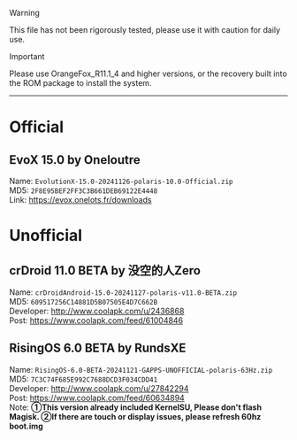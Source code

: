 > [!WARNING]
> This file has not been rigorously tested, please use it with caution for daily use.

> [!IMPORTANT]
> Please use OrangeFox_R11.1_4 and higher versions, or the recovery built into the ROM package to install the system.

--------------------------------

# Official

## EvoX 15.0 by Oneloutre
Name: `EvolutionX-15.0-20241126-polaris-10.0-Official.zip`  
MD5: `2F8E95BEF2FF3C3B661DEB69122E4448`  
Link: https://evox.onelots.fr/downloads  

# Unofficial  

## crDroid 11.0 BETA by 没空的人Zero
Name: `crDroidAndroid-15.0-20241127-polaris-v11.0-BETA.zip`  
MD5: `609517256C14881D5B07505E4D7C662B`  
Developer: http://www.coolapk.com/u/2436868  
Post: https://www.coolapk.com/feed/61004846  

## RisingOS 6.0 BETA by RundsXE
Name: `RisingOS-6.0-BETA-20241121-GAPPS-UNOFFICIAL-polaris-63Hz.zip`  
MD5: `7C3C74F685E992C7688DCD3F034CDD41`  
Developer: http://www.coolapk.com/u/27842294  
Post: https://www.coolapk.com/feed/60634894  
Note: **①This version already included KernelSU, Please don't flash Magisk. ②If there are touch or display issues, please refresh 60hz boot.img**